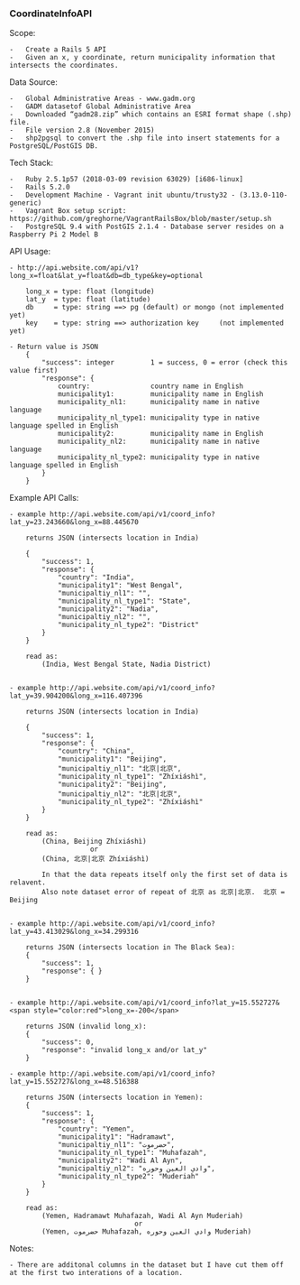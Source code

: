 ### CoordinateInfoAPI

Scope:

	-	Create a Rails 5 API
	-	Given an x, y coordinate, return municipality information that intersects the coordinates.


Data Source:

	-	Global Administrative Areas - www.gadm.org
	-	GADM datasetof Global Administrative Area
	-	Downloaded “gadm28.zip” which contains an ESRI format shape (.shp) file.
	-	File version 2.8 (November 2015)
	-	shp2pgsql to convert the .shp file into insert statements for a PostgreSQL/PostGIS DB.


Tech Stack:

	-	Ruby 2.5.1p57 (2018-03-09 revision 63029) [i686-linux]
	-	Rails 5.2.0
	-	Development Machine - Vagrant init ubuntu/trusty32 - (3.13.0-110-generic)
	-	Vagrant Box setup script: https://github.com/greghorne/VagrantRailsBox/blob/master/setup.sh
	-	PostgreSQL 9.4 with PostGIS 2.1.4 - Database server resides on a Raspberry Pi 2 Model B

API Usage:

    - http://api.website.com/api/v1?long_x=float&lat_y=float&db=db_type&key=optional

        long_x = type: float (longitude)
        lat_y  = type: float (latitude)
        db     = type: string ==> pg (default) or mongo (not implemented yet)
        key    = type: string ==> authorization key     (not implemented yet)

    - Return value is JSON
        {
            "success": integer         1 = success, 0 = error (check this value first)
            "response": {
                country:               country name in English
                municipality1:         municipality name in English
                municipality_nl1:      municipality name in native language
                municipality_nl_type1: municipality type in native language spelled in English
                municipality2:         municipality name in English
                municipality_nl2:      municipality name in native language
                municipality_nl_type2: municipality type in native language spelled in English
            }
        }

Example API Calls:

    - example http://api.website.com/api/v1/coord_info?lat_y=23.243660&long_x=88.445670

        returns JSON (intersects location in India)

        {
            "success": 1,
            "response": {
                "country": "India",
                "municipality1": "West Bengal",
                "municipaltiy_nl1": "",
                "municipality_nl_type1": "State",
                "municipality2": "Nadia",
                "municipaltiy_nl2": "",
                "municipality_nl_type2": "District"
            }
        }

        read as:
            (India, West Bengal State, Nadia District)


    - example http://api.website.com/api/v1/coord_info?lat_y=39.904200&long_x=116.407396

        returns JSON (intersects location in India)

        {
            "success": 1,
            "response": {
                "country": "China",
                "municipality1": "Beijing",
                "municipaltiy_nl1": "北京|北京",
                "municipality_nl_type1": "Zhíxiáshì",
                "municipality2": "Beijing",
                "municipaltiy_nl2": "北京|北京",
                "municipality_nl_type2": "Zhíxiáshì"
            }
        }

        read as:
            (China, Beijing Zhíxiáshì)
                        or
            (China, 北京|北京 Zhíxiáshì)

            In that the data repeats itself only the first set of data is relavent.
            Also note dataset error of repeat of 北京 as 北京|北京.  北京 = Beijing


    - example http://api.website.com/api/v1/coord_info?lat_y=43.413029&long_x=34.299316

        returns JSON (intersects location in The Black Sea):
        {
            "success": 1,
            "response": { }
        }


    - example http://api.website.com/api/v1/coord_info?lat_y=15.552727&<span style="color:red">long_x=-200</span>

        returns JSON (invalid long_x):
        {
            "success": 0,
            "response": "invalid long_x and/or lat_y"
        }

    - example http://api.website.com/api/v1/coord_info?lat_y=15.552727&long_x=48.516388

        returns JSON (intersects location in Yemen): 
        {
            "success": 1,
            "response": {
                "country": "Yemen",
                "municipality1": "Hadramawt",
                "municipaltiy_nl1": "حضرموت",
                "municipality_nl_type1": "Muhafazah",
                "municipality2": "Wadi Al Ayn",
                "municipaltiy_nl2": "وادي العين وحوره",
                "municipality_nl_type2": "Muderiah"
            }
        }

        read as:
            (Yemen, Hadramawt Muhafazah, Wadi Al Ayn Muderiah) 
                                   or
            (Yemen, حضرموت Muhafazah, وادي العين وحوره Muderiah)


Notes:

    - There are additonal columns in the dataset but I have cut them off at the first two interations of a location.


